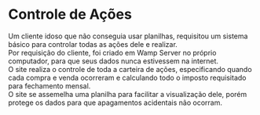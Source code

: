 # Controle de Ações
Um cliente idoso que não conseguia usar planilhas, requisitou um sistema básico para controlar todas as ações dele e realizar.
<br>
Por requisição do cliente, foi criado em Wamp Server no próprio computador, para que seus dados nunca estivessem na internet.
<br>
O site realiza o controle de toda a carteira de ações, especificando quando cada compra e venda ocorreram e calculando todo o imposto requisitado para fechamento mensal.
<br>
O site se assemelha uma planilha para facilitar a visualização dele, porém protege os dados para que apagamentos acidentais não ocorram.
